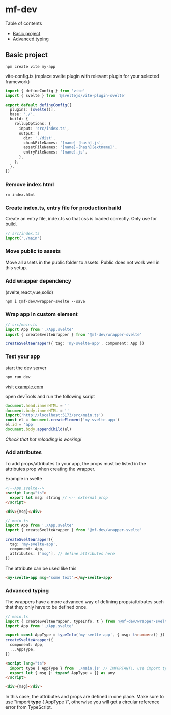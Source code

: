 # mf-dev

Table of contents

- [Basic project](#basic)
- [Advanced typing](#typing)

<a name="basic"></a>

## Basic project

```shell
npm create vite my-app
```

vite-config.ts (replace svelte plugin with relevant plugin for your selected framework)

```typescript
import { defineConfig } from 'vite'
import { svelte } from '@sveltejs/vite-plugin-svelte'

export default defineConfig({
  plugins: [svelte()],
  base: './',
  build: {
    rollupOptions: {
      input: 'src/index.ts',
      output: {
        dir: './dist',
        chunkFileNames: '[name]-[hash].js',
        assetFileNames: '[name]-[hash][extname]',
        entryFileNames: '[name].js',
      },
    },
  },
})
```

### Remove index.html

```shell
rm index.html
```

### Create index.ts, entry file for production build

Create an entry file, index.ts so that css is loaded correctly. Only use for build.

```typescript
// src/index.ts
import('./main')
```

### Move public to assets

Move all assets in the public folder to assets. Public does not work well in this setup.

### Add wrapper dependency

(svelte,react,vue,solid)

```shell
npm i @mf-dev/wrapper-svelte --save
```

### Wrap app in custom element

```typescript
// src/main.ts
import App from './App.svelte'
import { createSvelteWrapper } from '@mf-dev/wrapper-svelte'

createSvelteWrapper({ tag: 'my-svelte-app', component: App })
```

### Test your app

start the dev server

```shell
npm run dev
```

visit [example.com](https://example.com)

open devTools and run the following script

```javascript
document.head.innerHTML = ''
document.body.innerHTML = ''
import('http://localhost:5173/src/main.ts')
const el = document.createElement('my-svelte-app')
el.id = 'app'
document.body.appendChild(el)
```

_Check that hot reloading is working!_

### Add attributes

To add props/attributes to your app, the props must be listed in the attributes prop when creating the wrapper.

Example in svelte

```html
<!--App.svelte-->
<script lang="ts">
  export let msg: string // <-- external prop
</script>

<div>{msg}</div>
```

```typescript
// main.ts
import App from './App.svelte'
import { createSvelteWrapper } from '@mf-dev/wrapper-svelte'

createSvelteWrapper({
  tag: 'my-svelte-app',
  component: App,
  attributes: ['msg'], // define attributes here
})
```

The attribute can be used like this

```html
<my-svelte-app msg="some text"></my-svelte-app>
```

<a name="typing"></a>

### Advanced typing

The wrappers have a more advanced way of defining props/attributes such that they only have to be defined once.

```typescript
// main.ts
import { createSvelteWrapper, typeInfo, t } from '@mf-dev/wrapper-svelte'
import App from './App.svelte'

export const AppType = typeInfo('my-svelte-app', { msg: t<number>() })
createSvelteWrapper({
  component: App,
  ...AppType,
})
```

```html
<script lang="ts">
  import type { AppType } from './main.js' // IMPORTANT!, use import type
  export let { msg }: typeof AppType = {} as any
</script>

<div>{msg}</div>
```

In this case, the attributes and props are defined in one place. Make sure to use "import **type** { AppType }", otherwise you will get a circular reference error from TypeScript.
